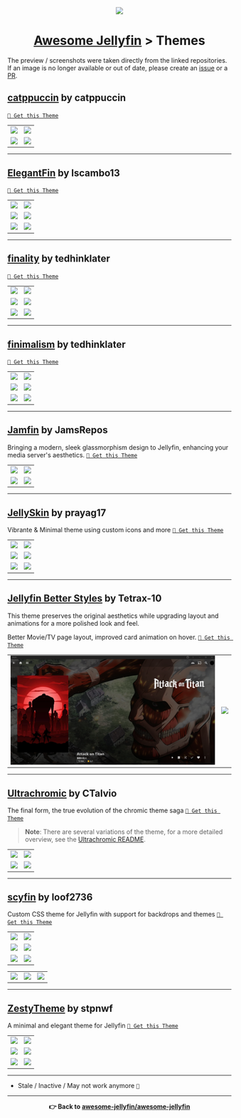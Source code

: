 <p align="center">
  <img src="assets/banner.png" />
  <h1 align="center"><a href="https://github.com/awesome-jellyfin/awesome-jellyfin">Awesome Jellyfin</a> > Themes</h1>
</p>

The preview / screenshots were taken directly from the linked repositories.
If an image is no longer available or out of date, please create an [issue](https://github.com/awesome-jellyfin/awesome-jellyfin/issues) or a [PR](https://github.com/awesome-jellyfin/awesome-jellyfin/edit/main/THEMES.md).

## [catppuccin](https://github.com/catppuccin/jellyfin) by catppuccin

[` 🔵 Get this Theme `](https://github.com/catppuccin/jellyfin)

<table>
  <tr>
    <td>
      <img src="https://github.com/catppuccin/jellyfin/raw/main/assets/latte.webp" />
    </td>
    <td>
      <img src="https://github.com/catppuccin/jellyfin/raw/main/assets/frappe.webp" />
    </td>
  </tr>
  <tr>
    <td>
      <img src="https://github.com/catppuccin/jellyfin/raw/main/assets/macchiato.webp" />
    </td>
    <td>
      <img src="https://github.com/catppuccin/jellyfin/raw/main/assets/mocha.webp" />
    </td>
  </tr>
</table>

---

## [ElegantFin](https://github.com/lscambo13/ElegantFin) by lscambo13

[` 🔵 Get this Theme `](https://github.com/lscambo13/ElegantFin)

<table>
  <tr>
    <td>
      <img src="https://raw.githubusercontent.com/lscambo13/ElegantFin/refs/heads/main/Previews/1.%20Homepage.png" />
    </td>
    <td>
      <img src="https://raw.githubusercontent.com/lscambo13/ElegantFin/refs/heads/main/Previews/2.%20Movies%20Library.png" />
    </td>
  </tr>
  <tr>
    <td>
      <img src="https://raw.githubusercontent.com/lscambo13/ElegantFin/refs/heads/main/Previews/3.%20Sidebar.png" />
    </td>
    <td>
      <img src="https://raw.githubusercontent.com/lscambo13/ElegantFin/refs/heads/main/Previews/4.%20Movie%20Page.png" />
    </td>
  </tr>
  <tr>
    <td>
      <img src="https://raw.githubusercontent.com/lscambo13/ElegantFin/refs/heads/main/Previews/5.%20Extra%20Dialog.png" />
    </td>
    <td>
      <img src="https://raw.githubusercontent.com/lscambo13/ElegantFin/refs/heads/main/Previews/6.%20Settings%20Page.png" />
    </td>
  </tr>
</table>

---

## [finality](https://github.com/tedhinklater/finality) by tedhinklater

[` 🔵 Get this Theme `](https://github.com/tedhinklater/finality)

<table>
  <tr>
    <td>
      <img src="https://github.com/user-attachments/assets/534d8fcb-0bc9-4b9a-b8a4-e00e139a837a" />
    </td>
    <td>
      <img src="https://github.com/user-attachments/assets/cbf6b18e-670e-4f2b-bf79-341a09122aa8" />
    </td>
  </tr>
  <tr>
    <td>
      <img src="https://github.com/user-attachments/assets/6bba7531-bef6-4698-9e0c-6843eaa6a292" />
    </td>
    <td>
      <img src="https://github.com/user-attachments/assets/8ca90174-a903-4352-ab8c-913ce7db20dd" />
    </td>
  </tr>
  <tr>
    <td>
      <img src="https://github.com/user-attachments/assets/984a75d5-1706-48da-9f75-b3cf6ccd45b7" />
    </td>
    <td>
      <img src="https://github.com/user-attachments/assets/cfb8a0df-1864-4388-b009-d31dbfc3b29c" />
    </td>
  </tr>
</table>

---

## [finimalism](https://github.com/tedhinklater/finimalism) by tedhinklater

[` 🔵 Get this Theme `](https://github.com/tedhinklater/finimalism)

<table>
  <tr>
    <td>
      <img src="https://i.imgur.com/hRUk1VN.png" />
    </td>
    <td>
      <img src="https://i.imgur.com/MYBUHEH.png" />
    </td>
  </tr>
  <tr>
    <td>
      <img src="https://i.imgur.com/ts13B1n.png" />
    </td>
    <td>
      <img src="https://i.imgur.com/xPTC9s0.png" />
    </td>
  </tr>
  <tr>
    <td>
      <img src="https://i.imgur.com/261AqYj.png" />
    </td>
    <td>
      <img src="https://i.imgur.com/IXTxQEO.png" />
    </td>
  </tr>
</table>

---

## [Jamfin](https://github.com/JamsRepos/Jamfin) by JamsRepos

Bringing a modern, sleek glassmorphism design to Jellyfin, enhancing your media server's aesthetics. [` 🔵 Get this Theme `](https://github.com/JamsRepos/Jamfin)

<table>
  <tr>
    <td>
      <img src="https://github.com/JamsRepos/Jamfin/raw/main/assets/screenshots/home.jpg" />
    </td>
    <td>
      <img src="https://github.com/JamsRepos/Jamfin/raw/main/assets/screenshots/details.jpg" />
    </td>
  </tr>
  <tr>
    <td>
      <img src="https://github.com/JamsRepos/Jamfin/raw/main/assets/screenshots/library.jpg" />
    </td>
    <td>
      <img src="https://github.com/JamsRepos/Jamfin/raw/main/assets/screenshots/admin.jpg" />
    </td>
  </tr>
</table>

---

## [JellySkin](https://github.com/prayag17/JellySkin) by prayag17

Vibrante & Minimal theme using custom icons and more [` 🔵 Get this Theme `](https://github.com/prayag17/JellySkin)

<table>
  <tr>
    <td>
      <img src="https://user-images.githubusercontent.com/55829513/200134094-9bafba9d-4cfa-48c3-bbf4-e01bc21ecdd1.png" />
    </td>
    <td>
      <img src="https://user-images.githubusercontent.com/55829513/200134098-6463a6e7-95bb-4af6-a451-b6ac5ef7abad.png" />
    </td>
  </tr>
  <tr>
    <td>
      <img src="https://user-images.githubusercontent.com/55829513/200133209-413d6e6c-3569-4aaf-9db7-f576c141f519.png" />
    </td>
    <td>
      <img src="https://user-images.githubusercontent.com/55829513/200133240-075f604d-ae7f-48cb-9a42-445d8f3ef427.png" />
    </td>
  </tr>
  <tr>
    <td>
      <img src="https://user-images.githubusercontent.com/55829513/200133258-4eabfc3d-475f-4b42-a496-bc2de60c11a5.png" />
    </td>
    <td>
      <img src="https://user-images.githubusercontent.com/55829513/200133302-5d7e7ac1-201b-4cb4-a839-ee53c5c6a6f2.png" />
    </td>
  </tr>
</table>

---

## [Jellyfin Better Styles](https://github.com/Tetrax-10/jellyfin-better-styles) by Tetrax-10

This theme preserves the original aesthetics while upgrading layout and animations for a more polished look and feel.

Better Movie/TV page layout, improved card animation on hover. [` 🔵 Get this Theme `](https://github.com/Tetrax-10/jellyfin-better-styles)

<table>
  <tr>
    <td>
      <img src="https://raw.githubusercontent.com/Tetrax-10/jellyfin-better-styles/main/assets/movie-tv-page.png" />
    </td>
    <td>
      <img src="https://raw.githubusercontent.com/Tetrax-10/jellyfin-better-styles/main/assets/cards.gif" />
    </td>
  </tr>
</table>

---

## [Ultrachromic](https://github.com/CTalvio/Ultrachromic) by CTalvio

The final form, the true evolution of the chromic theme saga [` 🔵 Get this Theme `](https://github.com/CTalvio/Ultrachromic)

> **Note**: There are several variations of the theme, for a more detailed overview, see the [Ultrachromic README](https://github.com/CTalvio/Ultrachromic#readme).

<table>
  <tr>
    <td>
      <img src="https://user-images.githubusercontent.com/4365015/127774204-03957527-7178-4ea2-8674-d83fe6a97d1c.png" />
    </td>
    <td>
      <img src="https://user-images.githubusercontent.com/4365015/127768733-c86aee2c-3bff-4b78-be54-003823d60276.png" />
    </td>
  </tr>
  <tr>
    <td>
      <img src="https://user-images.githubusercontent.com/4365015/127768970-e827c7e4-f4ce-4229-a68a-b2e87a723ef0.png" />
    </td>
    <td>
      <img src="https://user-images.githubusercontent.com/4365015/127778994-ddee8235-6bb2-42ae-a8b1-f9023dc69398.png" />
    </td>
  </tr>
</table>

---

## [scyfin](https://github.com/loof2736/scyfin) by loof2736

Custom CSS theme for Jellyfin with support for backdrops and themes [` 🔵 Get this Theme `](https://github.com/loof2736/scyfin)

<table>
  <tr>
    <td>
      <img src="https://github.com/loof2736/scyfin/raw/main/images/homepage.png" />
    </td>
    <td>
      <img src="https://github.com/loof2736/scyfin/raw/main/images/homepage-backdrops.png" />
    </td>
  </tr>
  <tr>
    <td>
      <img src="https://github.com/loof2736/scyfin/raw/main/images/details.png" />
    </td>
    <td>
      <img src="https://github.com/loof2736/scyfin/raw/main/images/details-backdrops.png" />
    </td>
  </tr>
  <tr>
    <td>
      <img src="https://github.com/loof2736/scyfin/raw/main/images/dashboard.png" />
    </td>
    <td>
      <img src="https://github.com/loof2736/scyfin/raw/main/images/login.png" />
    </td>
  </tr>
</table>
<table align="center">
  <tr>
    <td>
      <img src="https://github.com/loof2736/scyfin/raw/main/images/seafoam.png" />
    </td>
    <td>
      <img src="https://github.com/loof2736/scyfin/raw/main/images/coral.png" />
    </td>
    <td>
      <img src="https://github.com/loof2736/scyfin/raw/main/images/snow.png" />
    </td>
  </tr>
</table>

---

## [ZestyTheme](https://github.com/stpnwf/ZestyTheme/) by stpnwf

A minimal and elegant theme for Jellyfin [` 🔵 Get this Theme `](https://github.com/stpnwf/ZestyTheme/)

<table>
  <tr>
    <td>
      <img src="https://github.com/stpnwf/ZestyTheme/blob/main/images/home.jpg" />
    </td>
    <td>
      <img src="https://github.com/stpnwf/ZestyTheme/raw/main/images/nice-guys.jpg" />
    </td>
  </tr>
  <tr>
    <td>
      <img src="https://github.com/stpnwf/ZestyTheme/blob/main/images/avatar.jpg" />
    </td>
    <td>
      <img src="https://github.com/stpnwf/ZestyTheme/blob/main/images/player.jpg" />
    </td>
  </tr>
  <tr>
    <td>
      <img src="https://github.com/stpnwf/ZestyTheme/blob/main/images/login.jpg" />
    </td>
    <td>
      <img src="https://github.com/stpnwf/ZestyTheme/blob/main/images/phone.jpg" />
    </td>
  </tr>
</table>

---

<!--lint ignore unordered-list-marker-style-->
* Stale / Inactive / May not work anymore ` 📅 `

---

<p align="center">
  <strong>
    👉 Back to <a href="https://github.com/awesome-jellyfin/awesome-jellyfin">awesome-jellyfin/awesome-jellyfin</a>
  </strong>
</p>
